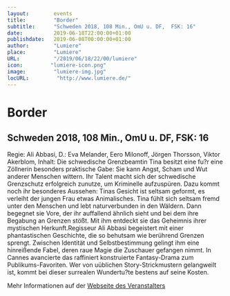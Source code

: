 ```yaml
---
layout:        events
title:         "Border"
subtitle:      "Schweden 2018, 108 Min., OmU u. DF,  FSK: 16"
date:          2019-06-18T22:00:00+01:00
publishdate:   2019-06-08T00:00:00+01:00
author:        "Lumiere"
place:         "Lumiere"
URL:           "/2019/06/18/22/00/lumiere"
icon:         "lumiere-icon.png"
image:         "lumiere-img.jpg"
locURL:         "http://www.lumiere.de/"
---
```


Border
===========

Schweden 2018, 108 Min., OmU u. DF,  FSK: 16
-----------

Regie: Ali Abbasi, D.: Eva Melander, Eero Milonoff, Jörgen Thorsson, Viktor Akerblom, Inhalt: Die schwedische Grenzbeamtin Tina besitzt eine fu?r eine Zöllnerin besonders praktische Gabe: Sie kann Angst, Scham und Wut anderer Menschen wittern. Ihr Talent macht sich der schwedische Grenzschutz erfolgreich zunutze, um Kriminelle aufzuspüren. Dazu kommt noch ihr besonderes Aussehen: Tinas Gesicht ist seltsam geformt, es verleiht der jungen Frau etwas Animalisches. Tina fühlt sich seltsam fremd unter den Menschen und lebt naturverbunden in den Wäldern. Dann begegnet sie Vore, der ihr auffallend ähnlich sieht und bei dem ihre Begabung an Grenzen stößt. Mit ihm entdeckt sie das Geheimnis ihrer mystischen Herkunft.Regisseur Ali Abbasi begeistert mit einer phantastischen Geschichte, die so behutsam wie berührend Grenzen sprengt. Zwischen Identität und Selbstbestimmung gelingt ihm eine hinreißende Fabel, deren raue Magie die Zuschauer gefangen nimmt. In Cannes avancierte das raffiniert konstruierte Fantasy-Drama zum Publikums-Favoriten. Wer von uüblichen Story-Strickmustern gelangweilt ist, kommt bei dieser surrealen Wundertu?te bestens auf seine Kosten.

Mehr Informationen auf der [Webseite des Veranstalters](http://www.lumiere.de/19/06/border.htm)
